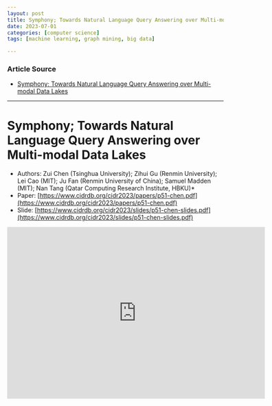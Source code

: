 ```yaml
---
layout: post
title: Symphony; Towards Natural Language Query Answering over Multi-modal Data Lakes  
date: 2023-07-01
categories: [computer science]
tags: [machine learning, graph mining, big data]

---
```


### Article Source

* [Symphony; Towards Natural Language Query Answering over Multi-modal Data Lakes](https://www.youtube.com/watch?v=fNidOgXxfvw)


---

# Symphony; Towards Natural Language Query Answering over Multi-modal Data Lakes

* Authors: Zui Chen (Tsinghua University); Zihui Gu (Renmin University); Lei Cao (MIT); Ju Fan (Renmin University of China); Samuel Madden (MIT); Nan Tang (Qatar Computing Research Institute, HBKU)*
* Paper: [https://www.cidrdb.org/cidr2023/papers/p51-chen.pdf](https://www.cidrdb.org/cidr2023/papers/p51-chen.pdf)
* Slide: [https://www.cidrdb.org/cidr2023/slides/p51-chen-slides.pdf](https://www.cidrdb.org/cidr2023/slides/p51-chen-slides.pdf)

<iframe width="600" height="400" src="https://www.youtube.com/embed/fNidOgXxfvw" title="YouTube video player" frameborder="0" allow="accelerometer; autoplay; clipboard-write; encrypted-media; gyroscope; picture-in-picture; web-share" allowfullscreen></iframe>